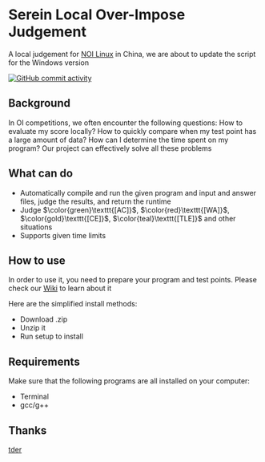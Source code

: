 # Serein Local Over-Impose Judgement

A local judgement for [NOI Linux](https://www.noi.cn/gynoi/jsgz/2021-07-16/732450.shtml) in China, we are about to update the script for the Windows version

[![GitHub commit activity](https://github.com/img.shields.io/github/commit-activity/m/tder6/Serein-Local-Over-Impose-Judgement)](https://github.com/tder6/Serein-Local-Over-Impose-Judgement/commits/main)

## Background 

In OI competitions, we often encounter the following questions: How to evaluate my score locally? How to quickly compare when my test point has a large amount of data? How can I determine the time spent on my program?
Our project can effectively solve all these problems

## What can do

- Automatically compile and run the given program and input and answer files, judge the results, and return the runtime
- Judge $\color{green}\texttt{[AC]}$, $\color{red}\texttt{[WA]}$, $\color{gold}\texttt{[CE]}$, $\color{teal}\texttt{[TLE]}$ and other situations
- Supports given time limits

## How to use

In order to use it, you need to prepare your program and test points. Please check our [Wiki](https://github.com/tder6/Serein-Local-Over-Impose-Judgement/wiki) to learn about it

Here are the simplified install methods:

- Download .zip
- Unzip it
- Run setup to install

## Requirements

Make sure that the following programs are all installed on your computer:

- Terminal
- gcc/g++

## Thanks

[tder](https://github.com/tder6)

